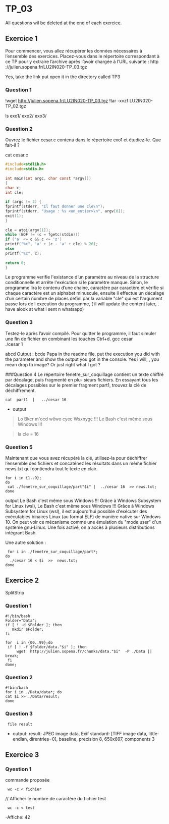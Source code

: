 # TP_03

All questions wil be  deleted at the end of each exercice. 

## Exercice 1
Pour commencer, vous allez récupérer les données nécessaires à l’ensemble des exercices. 
Placez-vous dans le répertoire correspondant à ce TP pour y extraire l’archive après l’avoir chargée à l’URL suivante : 
http ://julien.sopena.fr/LU2IN020-TP_03.tgz

Yes, take the link put open it in the directory called TP3

### Question 1
!wget http://julien.sopena.fr/LU2IN020-TP_03.tgz
!tar  -xvzf LU2IN020-TP_02.tgz

ls
exo1/  exo2/  exo3/


### Question 2
Ouvrez le fichier cesar.c contenu dans le répertoire exo1 et étudiez-le. Que fait-il ?

cat cesar.c
```c
#include<stdlib.h>
#include<stdio.h>
 
int main(int argc, char const *argv[])
{
char c;
int cle;
 
if (argc != 2) {
fprintf(stderr, "Il faut donner une cle\n");
fprintf(stderr, "Usage : %s <un_entier>\n", argv[0]);
exit(1);
}
 
cle = atoi(argv[1]);
while (EOF != (c = fgetc(stdin)))
if ('a' <= c && c <= 'z')
printf("%c", 'a' + (c - 'a' + cle) % 26);
else
printf("%c", c);
 
return 0;
}
```

Le programme verifie l'existance d’un paramètre au niveau de la structure conditionnelle et arrête l'exécution si le paramètre manque. 
Sinon, le programme lira le contenu d’une chaine, caractère par caractère et vérifie si chaque caractère est un alphabet minuscule, ensuite il effectue un décalage d’un certain nombre de  places défini par la variable "cle" qui est l'argument  passe lors de l execution du programme, 
( il will  update the content later, .  have alook at   what i sent n whatsapp)



### Question 3

Testez-le après l’avoir compilé. Pour quitter le programme, il faut simuler une fin de fichier en combinant les touches Ctrl+d.
gcc    cesar  
./cesar  1


abcd
Output :   bcde
Papa in the readme file, put the execution you did with the parameter and show the output you got in the console.
Yes i will,  , you mean  drop th image?  Or just right what I got ?

###Question 4
Le répertoire fenetre_sur_coquillage contient un texte chiffré par décalage, puis fragmenté en plu- sieurs fichiers. En essayant tous les décalages possibles sur le premier fragment part1, trouvez la clé de déchiffrement.
```shell
cat  part1  |   ../cesar 16
```
- output
>  Lo Bkcr m'ocd wêwo cyec Wsxnygc !!!
Le Bash c'est même sous Windows !!!


>  la cle = 16

### Question 5
Maintenant que vous avez récupéré la clé, utilisez-la pour déchiffrer l’ensemble des fichiers et concaténez les résultats dans un même fichier news.txt qui contiendra tout le texte en clair.
```shell
for i in {1..9}; 
do 
 cat ./fenetre_sur_coquillage/part"$i" |  ../cesar 16  >> news.txt; 
done
```

 output 
  Le Bash c'est même sous Windows !!!
Grâce à Windows Subsystem for Linux (wsl),
Le Bash c'est même sous Windows !!!
Grâce à Windows Subsystem for Linux (wsl),
il est aujourd'hui possible d'exécuter des
exécutables binaires Linux (au format ELF)
de manière native sur Windows 10. On peut
voir ce mécanisme comme une émulation du 
"mode user" d'un système gnu-Linux. Une fois
activé, on a accès à plusieurs distributions
intégrant Bash.


Une autre solution :
```shell
 for i in ./fenetre_sur_coquillage/part*;
do
  ./cesar 16 < $i  >>  news.txt;
done
```




## Exercice 2
  SplitStrip
  
  ### Question 1
```shell
#!/bin/bash
Folder="Data";
if [ ! -d $Folder ]; then
   mkdir $Folder;
fi

for  i in {00..99};do
 if [ ! -f $Folder/data."$i" ]; then
     wget  http://julien.sopena.fr/chunks/data."$i"  -P ./Data ||          break; 
 fi
done;
```
  
  ### Question 2
  
  ```shell
  #!bin/bash
for i in ./Data/data*; do
 cat $i >> ./Data/result;
done
```
  
 ### Question 3
 
 ```shell 
  file result
```
  - output: 
  result: JPEG image data, Exif standard: [TIFF image data, little-endian, direntries=0], baseline, precision 8, 650x897, components 3

  
  
## Exercice 3
### Qyestion 1
commande proposée
```shell
 wc -c < fichier
```
// Afficher le nombre de caractère du fichier test
```shell
 wc -c < test
```
-Affiche: 42


